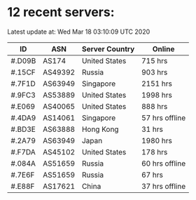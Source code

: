 # 12 recent servers:

Latest update at: Wed Mar 18 03:10:09 UTC 2020

| ID | ASN | Server Country | Online |
| -- | --- | -------------- | ------ |
| #.D09B | AS174 | United States | 715 hrs |
| #.15CF | AS49392 | Russia | 903 hrs |
| #.7F1D | AS63949 | Singapore | 2151 hrs |
| #.9FC3 | AS53889 | United States | 1998 hrs |
| #.E069 | AS40065 | United States | 888 hrs |
| #.4DA9 | AS14061 | Singapore | 57 hrs offline |
| #.BD3E | AS63888 | Hong Kong | 31 hrs |
| #.2A79 | AS63949 | Japan | 1980 hrs |
| #.F7DA | AS45102 | United States | 178 hrs |
| #.084A | AS51659 | Russia | 60 hrs offline |
| #.7E6F | AS51659 | Russia | 67 hrs |
| #.E88F | AS17621 | China | 37 hrs offline |

